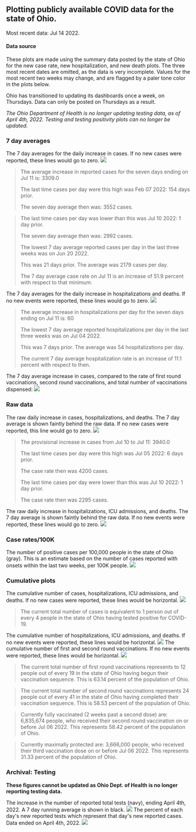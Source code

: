 ## Plotting publicly available COVID data for the state of Ohio. 

Most recent data: Jul 14 2022. 

#### Data source
These plots are made using the summary data posted by the state of Ohio for the new case rate,
    new hospitalization, and new death plots. The three most recent dates are omitted, as the data is very incomplete. Values for the most recent two weeks may change, and are flagged by a paler tone color in the plots below. 

Ohio has transitioned to updating its dashboards once a week, on Thursdays. Data can only be posted on Thursdays as a result. 

*The Ohio Department of Health is no longer updating testing data, as of April 4th, 2022. Testing and testing positivity plots can no longer be updated.* 

### 7 day averages
The 7 day averages for the daily increase in cases. If no new cases were reported, these lines would go to zero.
![](7dayaverage_cases.png)

>The average increase in reported cases for the seven days ending on Jul 11 is: 3309.0
>
>The last time cases per day were this high was Feb 07 2022: 154 days prior.
>
>The seven day average then was: 3552 cases.

>
>The last time cases per day was lower than this was Jul 10 2022: 1 day prior.
>
>The seven day average then was: 2992 cases.
>
>The lowest 7 day average reported cases per day in the last three weeks was on Jun 20 2022.
>
>This was 21 days prior. The average was 2179 cases per day.
>
>The 7 day average case rate on Jul 11 is an increase of 51.9 percent with respect to that minimum.

The 7 day averages for the daily increase in hospitalizations and deaths. If no new events were reported, these lines would go to zero.
![](7dayaverage_hospital.png)

>The average increase in hospitalizations per day for the seven days ending on Jul 11 is: 60
>
>The lowest 7 day average reported hospitalizations per day in the last three weeks was on Jul 04 2022.
>
>This was 7 days prior. The average was 54 hospitalizations per day.
>
>The current 7 day average hospitalization rate is an increase of 11.1 percent with respect to then.

The 7 day average increase in cases, compared to the rate of first round vaccinations, second round vaccinations, and total number of vaccinations dispensed:
![](DailyVaccinationsCases.png)

### Raw data
The raw daily increase in cases, hospitalizations, and deaths. The 7 day average is shown faintly behind the raw data. If no new cases were reported, this line would go to zero.
![](DailyCases.png)

>The provisional increase in cases from Jul 10 to Jul 11: 3940.0 
>
>The last time cases per day were this high was Jul 05 2022: 6 days prior. 
>
>The case rate then was 4200 cases.
>
>The last time cases per day were lower than this was Jul 10 2022: 1 day prior. 
>
>The case rate then was 2295 cases.

The raw daily increase in hospitalizations, ICU admissions, and deaths. The 7 day average is shown faintly behind the raw data. If no new events were reported, these lines would go to zero.
![](DailyHospitalizations.png)

### Case rates/100K 

The number of positive cases per 100,000 people in the state of Ohio (gray). This is an estimate based on the number of cases reported with onsets within the last two weeks, per 100K people.
![](7dayaverage_rate.png)
### Cumulative plots
The cumulative number of cases, hospitalizations, ICU admissions, and deaths. If no new cases were reported, these lines would be horizontal.
![](Cases.png)

>The current total number of cases is equivalent to 1 person out of every 4 people in the state of Ohio having tested positive for COVID-19.

The cumulative number of hospitalizations, ICU admissions, and deaths. If no new events were reported, these lines would be horizontal.
![](Hospitalizations.png)
The cumulative number of first and second round vaccinations. If no new events were reported, these lines would be horizontal.
![](Vaccinations.png)

>The current total number of first round vaccinations represents to 12 people out of every 19 in the state of Ohio having begun their vaccination sequence.
>This is 63.14 percent of the population of Ohio.

>The current total number of second round vaccinations represents 24 people out of every 41 in the state of Ohio having completed their vaccination sequence.
>This is 58.53 percent of the population of Ohio.

>Currently fully vaccinated (2 weeks past a second dose) are: 6,835,674 people, who received their second round vaccination on or before Jul 06 2022.
>This represents 58.42 percent of the population of Ohio.

>Currently maximally protected are: 3,666,000 people, who received their third vaccination dose on or before Jul 06 2022.
>This represents 31.33 percent of the population of Ohio.

### Archival: Testing
**These figures cannot be updated as Ohio Dept. of Health is no longer reporting testing data.**

The increase in the number of reported total tests (navy), ending April 4th, 2022. A 7 day running average is shown in black.
![](DailyTests.png)
The percent of each day's new reported tests which represent that day's new reported cases. Data ended on April 4th, 2022.
![](percentpositive_tests.png)


